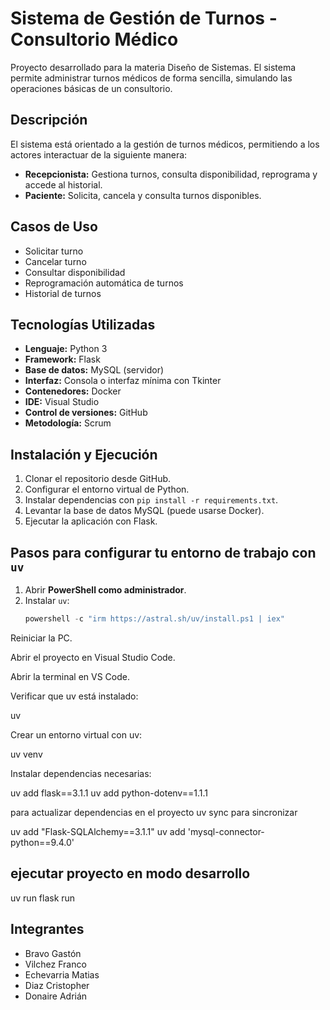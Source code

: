 # Sistema de Gestión de Turnos - Consultorio Médico

Proyecto desarrollado para la materia Diseño de Sistemas. El sistema permite administrar turnos médicos de forma sencilla, simulando las operaciones básicas de un consultorio.

## Descripción

El sistema está orientado a la gestión de turnos médicos, permitiendo a los actores interactuar de la siguiente manera:

- **Recepcionista:** Gestiona turnos, consulta disponibilidad, reprograma y accede al historial.
- **Paciente:** Solicita, cancela y consulta turnos disponibles.

## Casos de Uso

- Solicitar turno
- Cancelar turno
- Consultar disponibilidad
- Reprogramación automática de turnos
- Historial de turnos

## Tecnologías Utilizadas

- **Lenguaje:** Python 3
- **Framework:** Flask
- **Base de datos:** MySQL (servidor)
- **Interfaz:** Consola o interfaz mínima con Tkinter
- **Contenedores:** Docker
- **IDE:** Visual Studio
- **Control de versiones:** GitHub
- **Metodología:** Scrum

## Instalación y Ejecución

1. Clonar el repositorio desde GitHub.
2. Configurar el entorno virtual de Python.
3. Instalar dependencias con `pip install -r requirements.txt`.
4. Levantar la base de datos MySQL (puede usarse Docker).
5. Ejecutar la aplicación con Flask.

## Pasos para configurar tu entorno de trabajo con `uv`

1. Abrir **PowerShell como administrador**.  
2. Instalar `uv`:
   ```powershell
   powershell -c "irm https://astral.sh/uv/install.ps1 | iex"
Reiniciar la PC.

Abrir el proyecto en Visual Studio Code.

Abrir la terminal en VS Code.

Verificar que uv está instalado:

uv

Crear un entorno virtual con uv:

uv venv

Instalar dependencias necesarias:

uv add flask==3.1.1
uv add python-dotenv==1.1.1

para actualizar dependencias en el proyecto
uv sync para sincronizar

uv add "Flask-SQLAlchemy==3.1.1"
uv add 'mysql-connector-python==9.4.0'

## ejecutar proyecto en modo desarrollo
uv run flask run

## Integrantes

- Bravo Gastón
- Vilchez Franco
- Echevarria Matias
- Diaz Cristopher
- Donaire Adrián